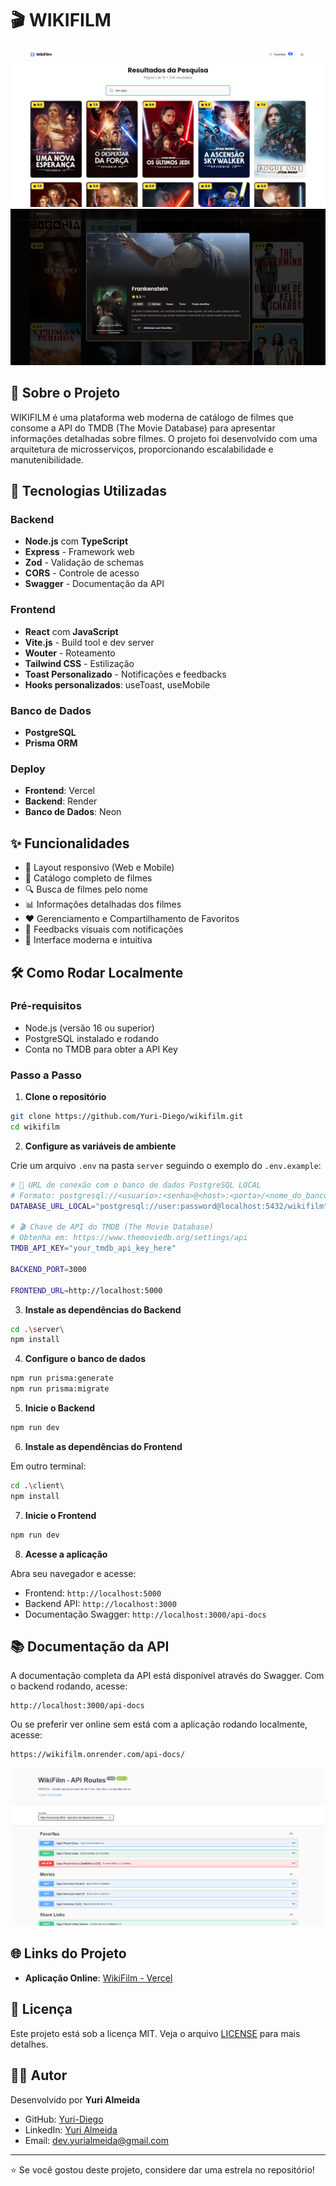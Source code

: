 # 🎬 WIKIFILM

![Screenshot 1](./public/search.png)
![Screenshot 2](./public/MovieDetails%20-%20dark%20theme.png)

## 📖 Sobre o Projeto

WIKIFILM é uma plataforma web moderna de catálogo de filmes que consome a API do TMDB (The Movie Database) para apresentar informações detalhadas sobre filmes. O projeto foi desenvolvido com uma arquitetura de microsserviços, proporcionando escalabilidade e manutenibilidade.

## 🚀 Tecnologias Utilizadas

### Backend
- **Node.js** com **TypeScript**
- **Express** - Framework web
- **Zod** - Validação de schemas
- **CORS** - Controle de acesso
- **Swagger** - Documentação da API

### Frontend
- **React** com **JavaScript**
- **Vite.js** - Build tool e dev server
- **Wouter** - Roteamento
- **Tailwind CSS** - Estilização
- **Toast Personalizado** - Notificações e feedbacks
- **Hooks personalizados**: useToast, useMobile

### Banco de Dados
- **PostgreSQL**
- **Prisma ORM**

### Deploy
- **Frontend**: Vercel
- **Backend**: Render
- **Banco de Dados**: Neon

## ✨ Funcionalidades

- 📱 Layout responsivo (Web e Mobile)
- 🎥 Catálogo completo de filmes
- 🔍 Busca de filmes pelo nome
- 📊 Informações detalhadas dos filmes
- ❤️ Gerenciamento e Compartilhamento de Favoritos
- 🔔 Feedbacks visuais com notificações
- 🎨 Interface moderna e intuitiva

## 🛠️ Como Rodar Localmente

### Pré-requisitos

- Node.js (versão 16 ou superior)
- PostgreSQL instalado e rodando
- Conta no TMDB para obter a API Key

### Passo a Passo

1. **Clone o repositório**
```bash
git clone https://github.com/Yuri-Diego/wikifilm.git
cd wikifilm
```

2. **Configure as variáveis de ambiente**

Crie um arquivo `.env` na pasta `server` seguindo o exemplo do `.env.example`:

```bash
# 🔗 URL de conexão com o banco de dados PostgreSQL LOCAL
# Formato: postgresql://<usuario>:<senha>@<host>:<porta>/<nome_do_banco>
DATABASE_URL_LOCAL="postgresql://user:password@localhost:5432/wikifilm"

# 🎬 Chave de API do TMDB (The Movie Database)
# Obtenha em: https://www.themoviedb.org/settings/api
TMDB_API_KEY="your_tmdb_api_key_here"

BACKEND_PORT=3000

FRONTEND_URL=http://localhost:5000
```

3. **Instale as dependências do Backend**
```bash
cd .\server\
npm install
```

4. **Configure o banco de dados**
```bash
npm run prisma:generate
npm run prisma:migrate
```

5. **Inicie o Backend**
```bash
npm run dev
```

6. **Instale as dependências do Frontend**

Em outro terminal:
```bash
cd .\client\
npm install
```

7. **Inicie o Frontend**
```bash
npm run dev
```

8. **Acesse a aplicação**

Abra seu navegador e acesse:
- Frontend: `http://localhost:5000`
- Backend API: `http://localhost:3000`
- Documentação Swagger: `http://localhost:3000/api-docs`

## 📚 Documentação da API

A documentação completa da API está disponível através do Swagger. Com o backend rodando, acesse:
```
http://localhost:3000/api-docs
```
Ou se preferir ver online sem está com a aplicação rodando localmente, acesse:
```
https://wikifilm.onrender.com/api-docs/
```
![Screenshot 2](./public/Swagger%20ui.png)

## 🌐 Links do Projeto

- **Aplicação Online**: [WikiFilm - Vercel](https://wikifilm-ya.vercel.app/)

## 📝 Licença

Este projeto está sob a licença MIT. Veja o arquivo [LICENSE](LICENSE) para mais detalhes.

## 👨‍💻 Autor

Desenvolvido por **Yuri Almeida**

- GitHub: [Yuri-Diego](https://github.com/Yuri-Diego)
- LinkedIn: [Yuri Almeida](https://www.linkedin.com/in/dev-yurialmeida/)
- Email: dev.yurialmeida@gmail.com

---

⭐ Se você gostou deste projeto, considere dar uma estrela no repositório!